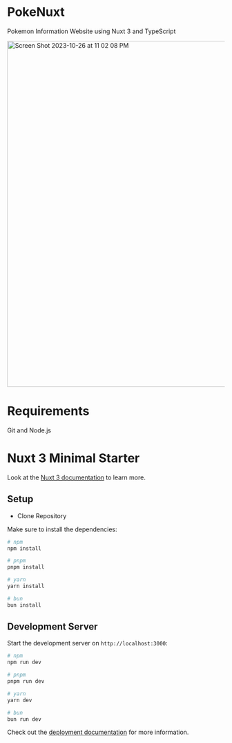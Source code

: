 # PokeNuxt

Pokemon Information Website using Nuxt 3 and TypeScript

<img width="800" alt="Screen Shot 2023-10-26 at 11 02 08 PM" src="https://github.com/marrufovic/PokeNuxt/assets/11889909/4a82a661-0287-45e0-8dc0-9fdd0df72be7">


# Requirements

Git and Node.js

# Nuxt 3 Minimal Starter

Look at the [Nuxt 3 documentation](https://nuxt.com/docs/getting-started/introduction) to learn more.

## Setup

- Clone Repository

Make sure to install the dependencies:

```bash
# npm
npm install

# pnpm
pnpm install

# yarn
yarn install

# bun
bun install
```

## Development Server

Start the development server on `http://localhost:3000`:

```bash
# npm
npm run dev

# pnpm
pnpm run dev

# yarn
yarn dev

# bun
bun run dev
```

Check out the [deployment documentation](https://nuxt.com/docs/getting-started/deployment) for more information.
